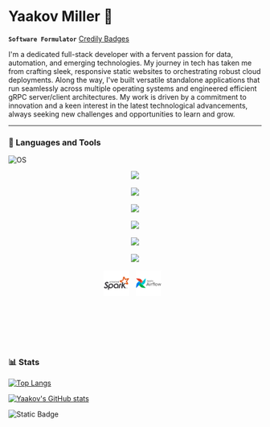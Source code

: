 # Yaakov Miller 👋

**`Software Formulator`**
[Credily Badges](https://www.credly.com/users/yaakov-miller)

I'm a dedicated full-stack developer with a fervent passion for data, automation, and emerging technologies. My journey in tech has taken me from crafting sleek, responsive static websites to orchestrating robust cloud deployments. Along the way, I've built versatile standalone applications that run seamlessly across multiple operating systems and engineered efficient gRPC server/client architectures. My work is driven by a commitment to innovation and a keen interest in the latest technological advancements, always seeking new challenges and opportunities to learn and grow.

---
### 🧰 Languages and Tools
![OS](https://img.shields.io/badge/OS-linux%2C%20windows%2C%20macOS-0078D4)

<p align="center">
  
  <img src="https://skillicons.dev/icons?i=python,go,c,cpp,bash,java,cs" />
  
</p>
<p align="center">
  
  <img src="https://skillicons.dev/icons?i=js,css,html,typescript,nodejs,react,flask,fastapi" />
  
</p>
<p align="center">
  
  <img src="https://skillicons.dev/icons?i=mysql,postgres,sqlite,redis,mongodb" />
  
</p>
<p align="center">
  
  <img src="https://skillicons.dev/icons?i=debian,ubuntu,redhat,apple,windows" />
  
</p>
<p align="center">
  
  <img src="https://skillicons.dev/icons?i=aws,gcp,azure" />
  
</p>
<p align="center">
  
  <img src="https://skillicons.dev/icons?i=git,docker,kubernetes,openshift,jenkins,terraform,ansible" />
  
</p>

<p align="center">
    <img align="center" alt="Spark" width="50px" style="padding-right:10px;" src="/img/icons/apachespark-original-wordmark.svg" />
    <img align="center" alt="Apache Airflow" width="50px" style="padding-right:10px;" src="/img/icons/apacheairflow-original-wordmark.svg" />
</p>

<br>
<br>
<br>
<br>

#
### 📊 Stats 



[![Top Langs](https://github-readme-stats.vercel.app/api/top-langs/?username=y44k0v&size_weight=0.3&count_weight=0.8&show_icons=true&theme=transparent)](https://github.com/anuraghazra/github-readme-stats)

[![Yaakov's GitHub stats](https://github-readme-stats.vercel.app/api?username=y44k0v&show_icons=true&theme=transparent)](https://github.com/anuraghazra/github-readme-stats)

![Static Badge](https://img.shields.io/badge/STATUS-work_in_progress_...-yellow?style=plastic)


#
<!--
**y44k0v/y44k0v** is a ✨ _special_ ✨ repository because its `README.md` (this file) appears on your GitHub profile.

Here are some ideas to get you started:

- 🔭 I’m currently working on ...
- 🌱 I’m currently learning ...
- 👯 I’m looking to collaborate on ...
- 🤔 I’m looking for help with ...
- 💬 Ask me about ...
- 📫 How to reach me: ...
- 😄 Pronouns: ...
- ⚡ Fun fact: ...
-->
